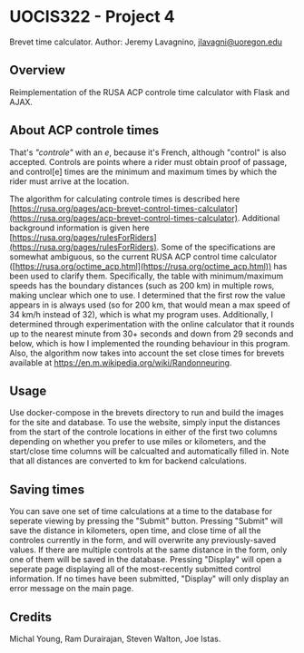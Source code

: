 # UOCIS322 - Project 4 #
Brevet time calculator.
Author: Jeremy Lavagnino, jlavagni@uoregon.edu
## Overview

Reimplementation of the RUSA ACP controle time calculator with Flask and AJAX.

## About ACP controle times

That's *"controle"* with an *e*, because it's French, although "control" is also accepted. Controls are points where a rider must obtain proof of passage, and control[e] times are the minimum and maximum times by which the rider must arrive at the location.

The algorithm for calculating controle times is described here [https://rusa.org/pages/acp-brevet-control-times-calculator](https://rusa.org/pages/acp-brevet-control-times-calculator). Additional background information is given here [https://rusa.org/pages/rulesForRiders](https://rusa.org/pages/rulesForRiders). Some of the specifications are somewhat ambiguous, so the current RUSA ACP control time calculator ([https://rusa.org/octime_acp.html](https://rusa.org/octime_acp.html)) has been used to clarify them. Specifically, the table with minimum/maximum speeds has the boundary distances (such as 200 km) in multiple rows, making unclear which one to use. I determined that the first row the value appears in is always used (so for 200 km, that would mean a max speed of 34 km/h instead of 32), which is what my program uses. Additionally, I determined through experimentation with the online calculator that it rounds up to the nearest minute from 30+ seconds and down from 29 seconds and below, which is how I implemented the rounding behaviour in this program. Also, the algorithm now takes into account the set close times for brevets available at https://en.m.wikipedia.org/wiki/Randonneuring.

## Usage
Use docker-compose in the brevets directory to run and build the images for the site and database. To use the website, simply input the distances from the start of the controle locations in either of the first two columns depending on whether you prefer to use miles or kilometers, and the start/close time columns will be calcualted and automatically filled in. Note that all distances are converted to km for backend calculations.

## Saving times

You can save one set of time calculations at a time to the database for seperate viewing by pressing the "Submit" button. Pressing "Submit" will save the distance in kilometers, open time, and close time of all the controles currently in the form, and will overwrite any previously-saved values. If there are multiple controls at the same distance in the form, only one of them will be saved in the database. Pressing "Display" will open a seperate page displaying all of the most-recently submitted control information. If no times have been submitted, "Display" will only display an error message on the main page.

## Credits

Michal Young, Ram Durairajan, Steven Walton, Joe Istas.
